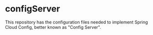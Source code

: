 # configServer
This repository has the configuration files needed to implement Spring Cloud Config, better known as "Config Server". 

